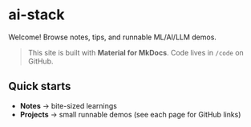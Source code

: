 # ai-stack

Welcome! Browse notes, tips, and runnable ML/AI/LLM demos.

> This site is built with **Material for MkDocs**. Code lives in `/code` on GitHub.

## Quick starts
- **Notes** → bite-sized learnings
- **Projects** → small runnable demos (see each page for GitHub links)
